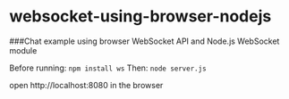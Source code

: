 # websocket-using-browser-nodejs

###Chat example using browser WebSocket API and Node.js WebSocket module

Before running:
```npm install ws```
Then:
```node server.js```

open http://localhost:8080 in the browser
